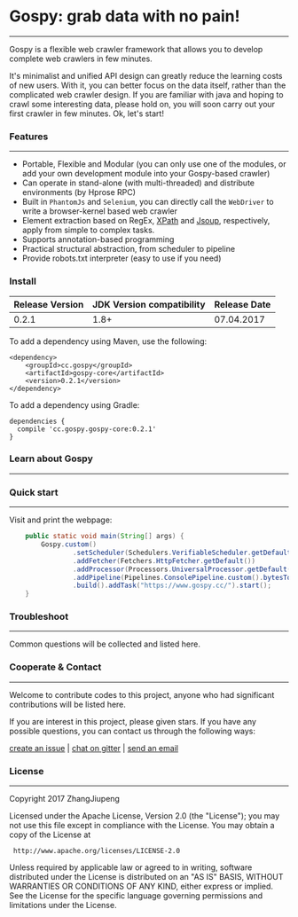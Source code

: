 # Gospy: grab data with no pain!
----
Gospy is a flexible web crawler framework that allows you to develop complete web crawlers in few minutes.

It's minimalist and unified API design can greatly reduce the learning costs of new users. With it, you can better focus on the data itself, rather than the complicated web crawler design. If you are familiar with java and hoping to crawl some interesting data, please hold on, you will soon carry out your first crawler in few minutes. Ok, let's start!

### Features
----
* Portable, Flexible and Modular (you can only use one of the modules, or add your own development module into your Gospy-based crawler)
* Can operate in stand-alone (with multi-threaded) and distribute environments (by Hprose RPC)
* Built in `PhantomJs` and `Selenium`, you can directly call the `WebDriver` to write a browser-kernel based web crawler
* Element extraction based on RegEx, [XPath](https://github.com/code4craft/xsoup/) and [Jsoup](https://jsoup.org/), respectively, apply from simple to complex tasks.
* Supports annotation-based programming
* Practical structural abstraction, from scheduler to pipeline
* Provide robots.txt interpreter (easy to use if you need)

### Install
Release Version | JDK Version compatibility | Release Date
-- | -- | --
0.2.1 | 1.8+ | 07.04.2017

To add a dependency using Maven, use the following:
```
<dependency>
    <groupId>cc.gospy</groupId>
    <artifactId>gospy-core</artifactId>
    <version>0.2.1</version>
</dependency>
```
To add a dependency using Gradle:
```
dependencies {
  compile 'cc.gospy.gospy-core:0.2.1'
}
```

### Learn about Gospy
----


### Quick start
----
Visit and print the webpage:
```java
    public static void main(String[] args) {
        Gospy.custom()
                .setScheduler(Schedulers.VerifiableScheduler.getDefault())
                .addFetcher(Fetchers.HttpFetcher.getDefault())
                .addProcessor(Processors.UniversalProcessor.getDefault())
                .addPipeline(Pipelines.ConsolePipeline.custom().bytesToString().build())
                .build().addTask("https://www.gospy.cc/").start();
    }
```

### Troubleshoot
----
Common questions will be collected and listed here.

### Cooperate & Contact
----
Welcome to contribute codes to this project, anyone who had significant contributions will be listed here.

If you are interest in this project, please given stars. If you have any possible questions, you can contact us through the following ways:

[create an issue](https://github.com/zhangjiupeng/gospy/issues/new) | [chat on gitter]() | [send an email](mailto:jiupeng.zhang@gmail.com)

### License
----
Copyright 2017 ZhangJiupeng

Licensed under the Apache License, Version 2.0 (the "License"); you may not use this file except in compliance with the License. You may obtain a copy of the License at
```
 http://www.apache.org/licenses/LICENSE-2.0
```
Unless required by applicable law or agreed to in writing, software distributed under the License is distributed on an "AS IS" BASIS, WITHOUT WARRANTIES OR CONDITIONS OF ANY KIND, either express or implied. See the License for the specific language governing permissions and limitations under the License.
